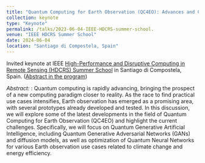 ```yaml
---
title: "Quantum Computing for Earth Observation (QC4EO): Advances and Challenges in Generative AI and Quantum Neural Networks"
collection: keynote
type: "Keynote"
permalink: /talks/2023-06-04-IEEE-HDCRS-summer-school.
venue: "IEEE HDCRS Summer School"
date: 2024-06-04
location: "Santiago di Compostela, Spain"
---
```


Invited keynote at IEEE [High-Performance and Disruptive Computing in Remote Sensing (HDCRS) Summer School](https://www.grss-ieee.org/community/groups-initiatives/high-performance-and-disruptive-computing-in-remote-sensing-hdcrs) in Santiago di Compostela, Spain. ([Abstract in the program](https://www.hdc-rs.com/day-1))

_Abstract:_ : Quantum computing is rapidly advancing, bringing the prospect of a new computing paradigm closer to reality. As the race to find practical use cases intensifies, Earth observation has emerged as a promising area, with several prototypes already developed and tested. In this discussion, we will explore some of the latest developments in the field of Quantum Computing for Earth Observation (QC4EO) and highlight the current challenges. Specifically, we will focus on Quantum Generative Artificial Intelligence, including Quantum Generative Adversarial Networks (GANs) and diffusion models, as well as optimization of Quantum Neural Networks for various Earth observation use cases related to climate change and energy efficiency.
